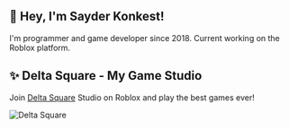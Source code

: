 ## 👋 Hey, I'm Sayder Konkest!
I'm programmer and game developer since 2018. Current working on the Roblox platform.

## ✨ Delta Square - My Game Studio
Join [Delta Square](https://www.roblox.com/communities/35140339/Delta-Square) Studio on Roblox and play the best games ever!

![Delta Square](https://media.discordapp.net/attachments/1338705515160666186/1346935759382515812/Delta_Square_-_Extents_Logo_White.jpg?ex=67c9ff2d&is=67c8adad&hm=76102a95e73b0e95fd41a8491a64e39212a2da749be191b40ed5797b739a435a&=&format=webp&width=1528&height=573)
